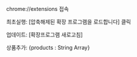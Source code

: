 chrome://extensions 접속

최초실행: [압축해제된 확장 프로그램을 로드합니다] 클릭

업데이트: [확장프로그램 새로고침]

상품추가: {products : String Array}
